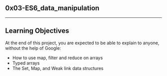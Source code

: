 0x03-ES6_data_manipulation
-------------------------
_______________________________
Learning Objectives
--------------------
At the end of this project, you are expected to be able to explain to anyone, without the help of Google:

 - How to use map, filter and reduce on arrays
 - Typed arrays
 - The Set, Map, and Weak link data structures
